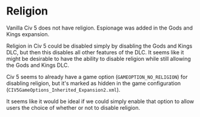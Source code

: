 # Religion

Vanilla Civ 5 does not have religion. Espionage was added in the Gods and Kings expansion.

Religion in Civ 5 could be disabled simply by disabling the Gods and Kings DLC, but then this disables all other features of the DLC. It seems like it might be desirable to have the ability to disable religion while still allowing the Gods and Kings DLC.

Civ 5 seems to already have a game option (`GAMEOPTION_NO_RELIGION`) for disabling religion, but it's marked as hidden in the game configuration (`CIV5GameOptions_Inherited_Expansion2.xml`).

It seems like it would be ideal if we could simply enable that option to allow users the choice of whether or not to disable religion.
